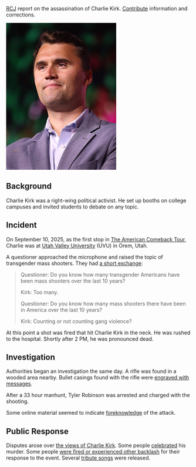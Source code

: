 [RCJ](https://einzelgaengerinmotte.wordpress.com/wp-content/uploads/2018/02/revision-controlled_journalism_v2.pdf) report on the assassination of Charlie Kirk. [Contribute](contribute.md) information and corrections.

<img src="img/charlie-kirk.jpg" alt="Charlie Kirk" height="400" />

## Background

Charlie Kirk was a right-wing political activist. He set up booths on college campuses and invited students to debate on any topic.

## Incident

On September 10, 2025, as the first stop in [The American Comeback Tour](https://www.americancomebacktour.com/), Charlie was at [Utah Valley University](https://www.uvu.edu/) (UVU) in Orem, Utah.

A questioner approached the microphone and raised the topic of transgender mass shooters. They had [a short exchange](https://archive.is/W6wv2):

> Questioner: Do you know how many transgender Americans have been mass shooters over the last 10 years?
>
> Kirk: Too many.
>
> Questioner: Do you know how many mass shooters there have been in America over the last 10 years?
>
> Kirk: Counting or not counting gang violence?

At this point a shot was fired that hit Charlie Kirk in the neck. He was rushed to the hospital. Shortly after 2 PM, he was pronounced dead.

## Investigation

Authorities began an investigation the same day. A rifle was found in a wooded area nearby. Bullet casings found with the rifle were [engraved with messages](engravings.md).

After a 33 hour manhunt, Tyler Robinson was arrested and charged with the shooting.

Some online material seemed to indicate [foreknowledge](foreknowledge.md) of the attack.

## Public Response

Disputes arose over [the views of Charlie Kirk](views.md). Some people [celebrated](celebration.md) his murder. Some people [were fired or experienced other backlash](backlash.md) for their response to the event. Several [tribute songs](songs.md) were released.
